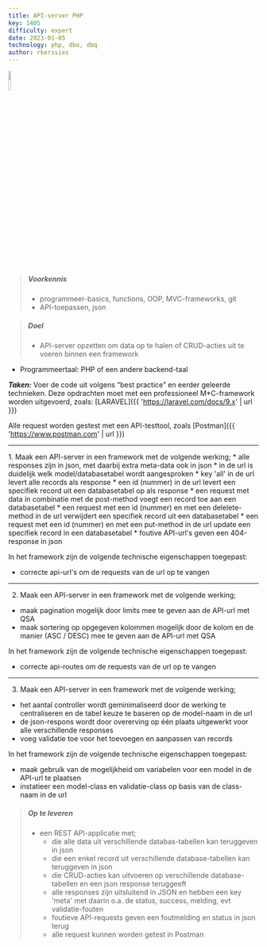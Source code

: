 ```yaml
---
title: API-server PHP
key: 1405
difficulty: expert
date: 2023-01-05
technology: php, dbo, dbq
author: rkerssies
---
```





<img src="{{ '/_assets/api/Laravel-logo.png' | url }}" style="width:10%;">

> ##### Voorkennis
> * programmeer-basics, functions, OOP, MVC-frameworks, git
> * API-toepassen, json

> ##### Doel
> * API-server opzetten om data op te halen of CRUD-acties uit te voeren binnen een framework

* Programmeertaal: PHP of een andere backend-taal

***Taken:***
Voer de code uit volgens “best practice” en eerder geleerde technieken.
Deze opdrachten moet met een professioneel M*C-framework worden uitgevoerd,
zoals: [LARAVEL]({{ 'https://laravel.com/docs/9.x' | url }})

Alle request worden gestest met een API-testtool, zoals [Postman]({{ 'https://www.postman.com' | url }})

<hr>
1. Maak een API-server in een framework met de volgende werking;
* alle responses zijn in json, met daarbij extra meta-data ook in json
* in de url is duidelijk welk model/databasetabel wordt aangesproken
* key 'all' in de url levert alle records als response
* een id (nummer) in de url levert een specifiek record uit een databasetabel op als response
* een request met data in combinatie met de post-method voegt een record toe aan een databasetabel
* een request met een id (nummer) en met een delelete-method in de url verwijdert een specifiek record uit een databasetabel
* een request met een id (nummer) en met een put-method in de url update een specifiek record in een databasetabel
* foutive API-url's geven een 404-response in json

In het framework zijn de volgende technische eigenschappen toegepast:
* correcte api-url's om de requests van de url op te vangen

<hr>

2. Maak een API-server in een framework met de volgende werking;
* maak pagination mogelijk door limits mee te geven aan de API-url met QSA
* maak sortering op opgegeven kolommen mogelijk door de kolom en de manier (ASC / DESC) mee te geven aan de API-url met QSA

In het framework zijn de volgende technische eigenschappen toegepast:
* correcte api-routes om de requests van de url op te vangen

<hr>

3. Maak een API-server in een framework met de volgende werking;
* het aantal controller wordt geminimaliseerd door de werking te centraliseren en de tabel keuze te baseren op de model-naam in de url
* de json-respons wordt door overerving op één plaats uitgewerkt voor alle verschillende responses
* voeg validatie toe voor het toevoegen en aanpassen van records

In het framework zijn de volgende technische eigenschappen toegepast:
* maak gebruik van de mogelijkheid om variabelen voor een model in de API-url te plaatsen
* instatieer een model-class en validatie-class op basis van de class-naam in de url   

> ##### Op te leveren
> * een REST API-applicatie met;
>   * die alle data uit verschillende databas-tabellen kan teruggeven in json 
>   * die een enkel record uit verschillende database-tabellen kan teruggeven in json
>   * die CRUD-acties kan uitvoeren op verschillende database-tabellen en een json response teruggeeft
>   * alle responses zijn uitsluitend in JSON en hebben een key 'meta' met daarin o.a. de status, success, melding, evt validatie-fouten
>   * foutieve API-requests geven een foutmelding en status in json terug
>   * alle request kunnen worden getest in Postman

